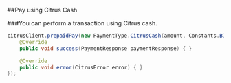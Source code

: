 ##Pay using Citrus Cash

###You can perform a transaction using Citrus cash.
```java
citrusClient.prepaidPay(new PaymentType.CitrusCash(amount, Constants.BILL_URL), new Callback<PaymentResponse>() {
    @Override
    public void success(PaymentResponse paymentResponse) { }

    @Override
    public void error(CitrusError error) { }
});
```
